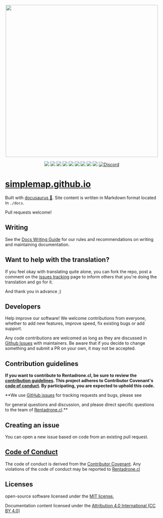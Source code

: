 <p align="center" dir="auto">
  <a href="https://simplemap.io" rel="nofollow"><img src="https://user-images.githubusercontent.com/1696665/222504918-2c16d594-be82-4914-8a19-e8af5dfb4b26.png" width="500" style="max-width: 100%;"></a>
</p>

<p align="center">
  <a href="https://github.com/RentadroneCL/docs-dev/tags"><img src="https://img.shields.io/osslifecycle/RentadroneCL/docs-dev?colorA=363a4f&style=for-the-badge"></a>
  <a href="https://github.com/RentadroneCL/docs-dev/actions/workflows"><img src="https://img.shields.io/github/actions/workflow/status/RentadroneCL/docs-dev/continuous-integration.yml?colorA=363a4f&label=Continuous%20Integration&logo=github&style=for-the-badge"></a>
  <a href="https://github.com/RentadroneCL/docs-dev/blob/main/LICENSE.md"><img src="https://img.shields.io/github/license/RentadroneCL/docs-dev?colorA=363a4f&style=for-the-badge"></a>
  <a href="https://github.com/RentadroneCL/docs-dev/blob/main/LICENSE.md"><img src="https://img.shields.io/badge/License-CC%20BY%204.0-lightgrey.svg?colorA=363a4f&style=for-the-badge"></a>
  <a href="https://github.com/RentadroneCL/AI-Solar-Platform/blob/development/CODE_OF_CONDUCT.md"><img src="https://img.shields.io/badge/Contributor%20Covenant-v2.0%20adopted-ff69b4.svg?colorA=363a4f&style=for-the-badge"></a>
  <a href="https://github.com/RentadroneCL/docs-dev/stargazers"><img src="https://img.shields.io/github/stars/RentadroneCL/docs-dev?colorA=363a4f&colorB=b7bdf8&style=for-the-badge"></a>
  <a href="https://github.com/RentadroneCL/docs-dev/issues"><img src="https://img.shields.io/github/issues/RentadroneCL/docs-dev?colorA=363a4f&colorB=f5a97f&style=for-the-badge"></a>
  <a href="https://github.com/RentadroneCL/docs-dev/contributors"><img src="https://img.shields.io/github/contributors/RentadroneCL/docs-dev?colorA=363a4f&colorB=a6da95&style=for-the-badge"></a>
  <a href="https://opencollective.com/simple-map"><img src="https://img.shields.io/opencollective/sponsors/simple-map?colorA=363a4f&logo=open%20collective&style=for-the-badge"></a>
  <a href="https://discord.gg/V6mwD7GYa2"><img alt="Discord" src="https://img.shields.io/discord/1068207336419758080?colorA=363a4f&style=for-the-badge&logo=discord&logoColor=D9E0EE"></a>
</p>

# [simplemap.github.io](https://rentadronecl.github.io)

Built with [docusaurus 🦖](https://docusaurus.io). Site content is written in Markdown format located in `./docs`.

Pull requests welcome!

## Writing

See the [Docs Writing Guide](WRITING_GUIDE.md) for our rules and recommendations on writing and maintaining documentation.

## Want to help with the translation?

If you feel okay with translating quite alone, you can fork the repo, post a comment on the [issues tracking](https://github.com/RentadroneCL/docs/issues) page to inform others that you're doing the translation and go for it.

And thank you in advance ;)

## Developers

Help improve our software! We welcome contributions from everyone, whether to add new features, improve speed, fix existing bugs or add support.

Any code contributions are welcomed as long as they are discussed in [Github Issues](https://github.com/RentadroneCL/docs/issues) with maintainers. Be aware that if you decide to change something and submit a PR on your own, it may not be accepted.

## Contribution guidelines

**If you want to contribute to Rentadrone.cl, be sure to review the
[contribution guidelines](CONTRIBUTING.md). This project adheres to Contributor Covenant's
[code of conduct](CODE_OF_CONDUCT.md). By participating, you are expected to
uphold this code.**

**We use [GitHub issues](https://github.com/RentadroneCL/model-definition/issues) for
tracking requests and bugs, please see

for general questions and discussion, and please direct specific questions to the team of
[Rentadrone.cl](mailto:contacto@rentadrone.cl).**

## Creating an issue

You can open a new issue based on code from an existing pull request.

## [Code of Conduct](https://github.com/RentadroneCL/droneraising/blob/master/CODE_OF_CONDUCT.md)

The code of conduct is derived from the [Contributor Covenant](https://www.contributor-covenant.org). Any violations of the code of conduct may be reported to [Rentadrone.cl](mailto:contacto@rentadrone.cl)

## Licenses

open-source software licensed under the [MIT license.](LICENSE)

Documentation content licensed under the [Attribution 4.0 International (CC BY 4.0)](https://creativecommons.org/licenses/by/4.0/)
